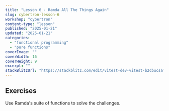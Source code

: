 ```yaml
---
title: "Lesson 6 - Ramda All The Things Again"
slug: cybertron-lesson-6
workshop: "cybertron"
content-type: "lesson"
published: "2025-01-21"
updated: "2025-01-21"
categories:
  - "functional programming"
  - "pure functions"
coverImage: ""
coverWidth: 16
coverHeight: 9
excerpt: ""
stackBlitzUrl: "https://stackblitz.com/edit/vitest-dev-vitest-b2cbucsa?embed=1&file=src%2Flevel6.ts&hideExplorer=1&hideNavigation=1&view=editor"
---
```


## Exercises

Use Ramda's suite of functions to solve the challenges.




